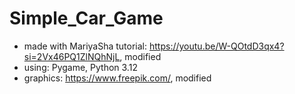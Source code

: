 # Simple_Car_Game

* made with MariyaSha tutorial: https://youtu.be/W-QOtdD3qx4?si=2Vx46PQ1ZlNQhNjL, modified
* using: Pygame, Python 3.12
* graphics: https://www.freepik.com/, modified

